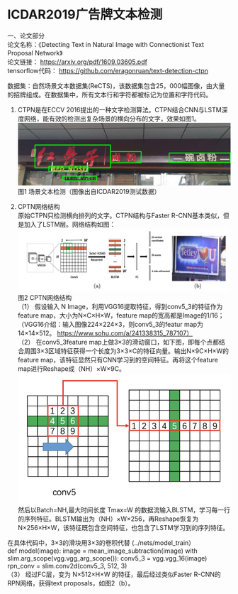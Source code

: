 # ICDAR2019广告牌文本检测  


一、论文部分  
论文名称：《Detecting Text in Natural Image with Connectionist Text Proposal Network》  
论文链接：  https://arxiv.org/pdf/1609.03605.pdf  
tensorflow代码： https://github.com/eragonruan/text-detection-ctpn   

数据集：自然场景文本数据集(ReCTS)，该数据集包含25，000幅图像，由大量的招牌组成。在数据集中，所有文本行和字符都被标记为位置和字符代码。  

1. CTPN是在ECCV 2016提出的一种文字检测算法。CTPN结合CNN与LSTM深度网络，能有效的检测出复杂场景的横向分布的文字，效果如图1。  
                   ![1](https://github.com/JingJLiu/ICDAR2019.github.io/blob/master/train_ReCTS_001867.jpg)   
                                                       图1 场景文本检测（图像出自ICDAR2019测试数据）  
                                    
2. CPTN网络结构  
    原始CTPN只检测横向排列的文字。CTPN结构与Faster R-CNN基本类似，但是加入了LSTM层。网络结构如图：  
                ![2](https://github.com/JingJLiu/ICDAR2019.github.io/blob/master/v2-b29f366f73ac0fba695435770e85809e_r.jpg)  
                                                                  图2 CPTN网络结构  
（1） 假设输入 N Image，利用VGG16提取特征，得到conv5_3的特征作为feature map，大小为N×C×H×W，feature map的宽高都是Image的1/16；   
        （VGG16介绍：输入图像224×224×3，则conv5_3的featur map为14×14×512。  https://www.sohu.com/a/241338315_787107）  
（2） 在conv5_3feature map上做3×3的滑动窗口，如下图，即每个点都结合周围3×3区域特征获得一个长度为3×3×C的特征向量。输出N×9C×H×W的feature map，该特征显然只有CNN学习到的空间特征。再将这个feature map进行Reshape成（NH）×W×9C。  
             ![1](https://github.com/JingJLiu/ICDAR2019.github.io/blob/master/v2-4399a8ecb012241fa542e084eb7d727f_r.jpg)                       然后以Batch=NH,最大时间长度 Tmax=W 的数据流输入BLSTM，学习每一行的序列特征。BLSTM输出为（NH）×W×256，再Reshape恢复为N×256×H×W，该特征既包含空间特征，也包含了LSTM学习到的序列特征。  
    
在具体代码中，3×3的滑块用3×3的卷积代替  (../nets/model_train）  
def model(image):
    image = mean_image_subtraction(image)
    with slim.arg_scope(vgg.vgg_arg_scope()):
        conv5_3 = vgg.vgg_16(image)
    rpn_conv = slim.conv2d(conv5_3, 512, 3)  
（3） 经过FC层，变为 N×512×H×W 的特征，最后经过类似Faster R-CNN的RPN网络，获得text proposals，如图2（b）。  

